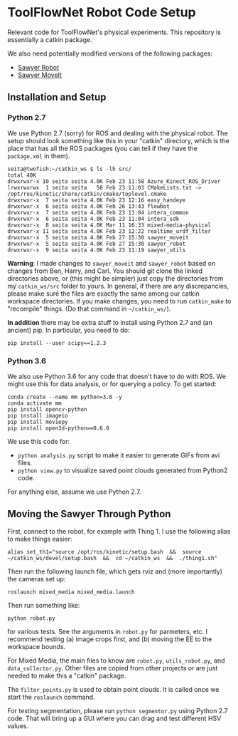 # ToolFlowNet Robot Code Setup

Relevant code for ToolFlowNet's physical experiments. This repository is essentially a catkin package.

We also need potentially modified versions of the following packages:

- [Sawyer Robot](https://github.com/DanielTakeshi/sawyer_robot)
- [Sawyer MoveIt](https://github.com/DanielTakeshi/sawyer_moveit)

## Installation and Setup

### Python 2.7

We use Python 2.7 (sorry) for ROS and dealing with the physical robot. The setup
should look something like this in your "catkin" directory, which is the place
that has all the ROS packages (you can tell if they have the `package.xml` in
them).

```
seita@twofish:~/catkin_ws $ ls -lh src/
total 40K
drwxrwxr-x 10 seita seita 4.0K Feb 23 11:58 Azure_Kinect_ROS_Driver
lrwxrwxrwx  1 seita seita   50 Feb 23 11:03 CMakeLists.txt -> /opt/ros/kinetic/share/catkin/cmake/toplevel.cmake
drwxrwxr-x  7 seita seita 4.0K Feb 23 12:16 easy_handeye
drwxrwxr-x  6 seita seita 4.0K Feb 26 13:43 flowbot
drwxrwxr-x  7 seita seita 4.0K Feb 23 11:04 intera_common
drwxrwxr-x  6 seita seita 4.0K Feb 23 11:04 intera_sdk
drwxrwxr-x  8 seita seita 4.0K Mar 11 16:33 mixed-media-physical
drwxrwxr-x 11 seita seita 4.0K Feb 23 12:22 realtime_urdf_filter
drwxrwxr-x  5 seita seita 4.0K Feb 27 15:30 sawyer_moveit
drwxrwxr-x  5 seita seita 4.0K Feb 27 15:30 sawyer_robot
drwxrwxr-x  9 seita seita 4.0K Feb 23 11:19 sawyer_utils
```

**Warning**: I made changes to `sawyer_moveit` and `sawyer_robot` based on changes from 
Ben, Harry, and Carl. You should git clone the linked directories above, or (this might
be simpler) just copy the directories from my `catkin_ws/src` folder to yours. In general,
if there are any discrepancies, please make sure the files are exactly the same among
our catkin workspace directories. If you make changes, you need to run `catkin_make` to
"recompile" things. (Do that command in `~/catkin_ws/`).

**In addition** there may be extra stuff to install using Python 2.7 and (an ancient) pip.
In particular, you need to do:

```
pip install --user scipy==1.2.3
```

### Python 3.6

We also use Python 3.6 for any code that doesn't have to do with ROS.  We might
use this for data analysis, or for querying a policy. To get started:

```
conda create --name mm python=3.6 -y
conda activate mm
pip install opencv-python
pip install imageio
pip install moviepy
pip install open3d-python==0.6.0
```

We use this code for:

- `python analysis.py` script to make it easier to generate GIFs from avi files.
- `python view.py` to visualize saved point clouds generated from Python2 code.

For anything else, assume we use Python 2.7.


## Moving the Sawyer Through Python

First, connect to the robot, for example with Thing 1. I use the following alias
to make things easier:

```
alias set_th1="source /opt/ros/kinetic/setup.bash  &&  source ~/catkin_ws/devel/setup.bash  &&  cd ~/catkin_ws  &&  ./thing1.sh"
```

Then run the following launch file, which gets rviz and (more importantly) the
cameras set up:

```
roslaunch mixed_media mixed_media.launch
```

Then run something like:

```
python robot.py
```

for various tests. See the arguments in `robot.py` for parmeters, etc. 
I recommend testing (a) image crops first, and (b) moving the EE to the workspace bounds.

For Mixed Media, the main files to know are `robot.py`, `utils_robot.py`, and
`data_collector.py`. Other files are copied from other projects or are just
needed to make this a "catkin" package.

The `filter_points.py` is used to obtain point clouds. It is called once we start
the `roslaunch` command.

For testing segmentation, please run `python segmentor.py` using Python 2.7 code.
That will bring up a GUI where you can drag and test different HSV values.
